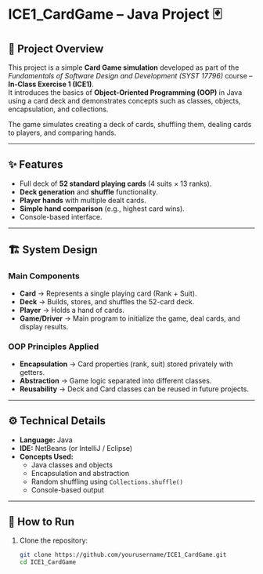 # ICE1_CardGame – Java Project 🃏

## 📖 Project Overview
This project is a simple **Card Game simulation** developed as part of the *Fundamentals of Software Design and Development (SYST 17796)* course – **In-Class Exercise 1 (ICE1)**.  
It introduces the basics of **Object-Oriented Programming (OOP)** in Java using a card deck and demonstrates concepts such as classes, objects, encapsulation, and collections.

The game simulates creating a deck of cards, shuffling them, dealing cards to players, and comparing hands.

---

## ✨ Features
- Full deck of **52 standard playing cards** (4 suits × 13 ranks).  
- **Deck generation** and **shuffle** functionality.  
- **Player hands** with multiple dealt cards.  
- **Simple hand comparison** (e.g., highest card wins).  
- Console-based interface.  

---

## 🏗️ System Design

### Main Components
- **Card** → Represents a single playing card (Rank + Suit).  
- **Deck** → Builds, stores, and shuffles the 52-card deck.  
- **Player** → Holds a hand of cards.  
- **Game/Driver** → Main program to initialize the game, deal cards, and display results.  

### OOP Principles Applied
- **Encapsulation** → Card properties (rank, suit) stored privately with getters.  
- **Abstraction** → Game logic separated into different classes.  
- **Reusability** → Deck and Card classes can be reused in future projects.  

---

## ⚙️ Technical Details
- **Language:** Java  
- **IDE:** NetBeans (or IntelliJ / Eclipse)  
- **Concepts Used:**  
  - Java classes and objects  
  - Encapsulation and abstraction  
  - Random shuffling using `Collections.shuffle()`  
  - Console-based output  

---

## 🚀 How to Run
1. Clone the repository:  
   ```bash
   git clone https://github.com/yourusername/ICE1_CardGame.git
   cd ICE1_CardGame

